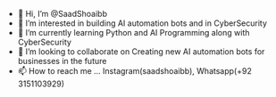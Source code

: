 - 👋 Hi, I’m @SaadShoaibb
- 👀 I’m interested in building AI automation bots and in CyberSecurity
- 🌱 I’m currently learning Python and AI Programming along with CyberSecurity
- 💞️ I’m looking to collaborate on Creating new AI automation bots for businesses in the future
- 📫 How to reach me ... Instagram(saadshoaibb), Whatsapp(+92 3151103929)
<!---
SaadShoaibb/SaadShoaibb is a ✨ special ✨ repository because its `README.md` (this file) appears on your GitHub profile.
You can click the Preview link to take a look at your changes.
--->
